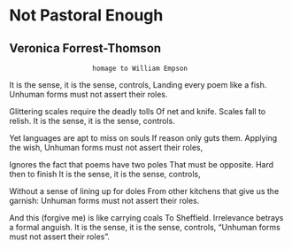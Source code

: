 # Not Pastoral Enough
## Veronica Forrest-Thomson
                         homage to William Empson
It is the sense, it is the sense, controls,
Landing every poem like a fish.
Unhuman forms must not assert their roles.

Glittering scales require the deadly tolls
Of net and knife. Scales fall to relish.
It is the sense, it is the sense, controls.

Yet languages are apt to miss on souls
If reason only guts them. Applying the wish,
Unhuman forms must not assert their roles,

Ignores the fact that poems have two poles
That must be opposite. Hard then to finish
It is the sense, it is the sense, controls,

Without a sense of lining up for doles
From other kitchens that give us the garnish:
Unhuman forms must not assert their roles.

And this (forgive me) is like carrying coals
To Sheffield. Irrelevance betrays a formal anguish.
It is the sense, it is the sense, controls,
“Unhuman forms must not assert their roles”.